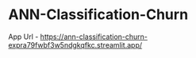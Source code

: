 # ANN-Classification-Churn

App Url - https://ann-classification-churn-expra79fwbf3w5ndgkqfkc.streamlit.app/
